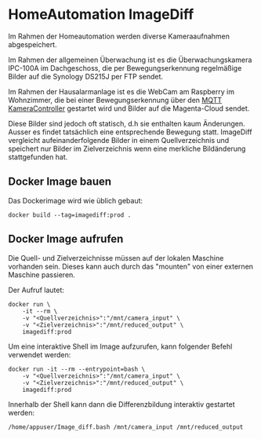 # HomeAutomation ImageDiff
Im Rahmen der Homeautomation werden diverse Kameraaufnahmen abgespeichert.

Im Rahmen der allgemeinen Überwachung ist es die Überwachungskamera IPC-100A im Dachgeschoss, die per Bewegungserkennung regelmäßige Bilder auf die Synology DS215J per FTP sendet.

Im Rahmen der Hausalarmanlage ist es die WebCam am Raspberry im Wohnzimmer, die bei einer Bewegungserkennung über den [MQTT KameraController](../../MQTT/MQTT_KameraController/) gestartet wird und Bilder auf die Magenta-Cloud sendet.

Diese Bilder sind jedoch oft statisch, d.h sie enthalten kaum Änderungen. Ausser es findet tatsächlich eine entsprechende Bewegung statt. ImageDiff vergleicht aufeinanderfolgende Bilder in einem Quellverzeichnis und speichert nur Bilder im Zielverzeichnis wenn eine merkliche Bildänderung stattgefunden hat.

## Docker Image bauen
Das Dockerimage wird wie üblich gebaut:

```
docker build --tag=imagediff:prod .
```

## Docker Image aufrufen
Die Quell- und Zielverzeichnisse müssen auf der lokalen Maschine vorhanden sein. Dieses kann auch durch das "mounten" von einer externen Maschine passieren.

Der Aufruf lautet:

```
docker run \
	-it --rm \
	-v "<Quellverzeichnis>":"/mnt/camera_input" \
	-v "<Zielverzeichnis>":"/mnt/reduced_output" \
	imagediff:prod 
```

Um eine interaktive Shell im Image aufzurufen, kann folgender Befehl verwendet werden:

```
docker run -it --rm --entrypoint=bash \
	-v "<Quellverzeichnis>":"/mnt/camera_input" \
	-v "<Zielverzeichnis>":"/mnt/reduced_output" \
	imagediff:prod
```

Innerhalb der Shell kann dann die Differenzbildung interaktiv gestartet werden:

```
/home/appuser/Image_diff.bash /mnt/camera_input /mnt/reduced_output
```

